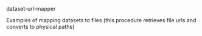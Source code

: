 dataset-url-mapper

Examples of mapping datasets to files (this procedure retrieves file urls and converts to physical paths)

